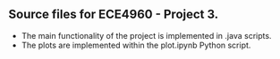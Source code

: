 ## Source files for ECE4960 - Project 3.
- The main functionality of the project is implemented in .java scripts.
- The plots are implemented within the plot.ipynb Python script.
